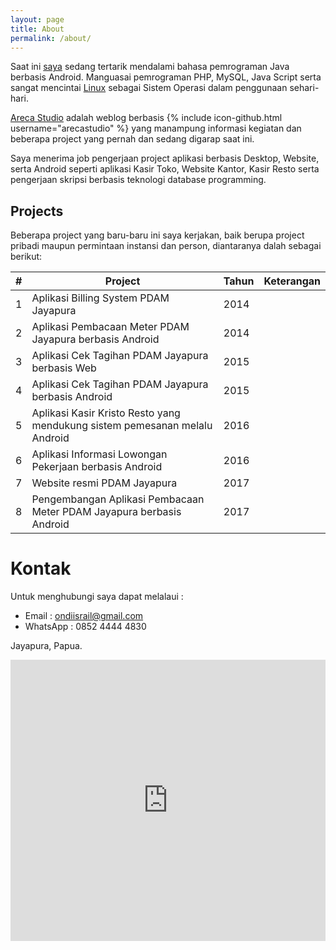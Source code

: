 ```yaml
---
layout: page
title: About
permalink: /about/
---
```

Saat ini [saya](https://plus.google.com/+RailOndi) sedang tertarik mendalami bahasa pemrograman Java berbasis Android. Manguasai pemrograman PHP, MySQL, Java Script serta sangat mencintai [Linux](https://www.debian.org/) sebagai Sistem Operasi dalam penggunaan sehari-hari.

[Areca Studio](https://arecastudio.github.io/) adalah weblog berbasis {% include icon-github.html username="arecastudio" %} yang manampung informasi kegiatan dan beberapa project yang pernah dan sedang digarap saat ini.

Saya menerima job pengerjaan project aplikasi berbasis Desktop, Website, serta Android seperti aplikasi Kasir Toko, Website Kantor, Kasir Resto serta pengerjaan skripsi berbasis teknologi database programming.

## Projects
Beberapa project yang baru-baru ini saya kerjakan, baik berupa project pribadi maupun permintaan instansi dan person, diantaranya dalah sebagai berikut:
<table style="border: 1px;width: 100%">
	<thead>
		<tr>
			<th>#</th>
			<th>Project</th>
			<th>Tahun</th>
			<th>Keterangan</th>
		</tr>
	</thead>
	<tbody>
		<tr>
			<td>1</td>
			<td>Aplikasi Billing System PDAM Jayapura</td>
			<td>2014</td>
			<td></td>
		</tr>
		<tr>
			<td>2</td>
			<td>Aplikasi Pembacaan Meter PDAM Jayapura berbasis Android</td>
			<td>2014</td>
			<td></td>
		</tr>
		<tr>
			<td>3</td>
			<td>Aplikasi Cek Tagihan PDAM Jayapura berbasis Web</td>
			<td>2015</td>
			<td></td>
		</tr>
		<tr>
			<td>4</td>
			<td>Aplikasi Cek Tagihan PDAM Jayapura berbasis Android</td>
			<td>2015</td>
			<td></td>
		</tr>
		<tr>
			<td>5</td>
			<td>Aplikasi Kasir Kristo Resto yang mendukung sistem pemesanan melalu Android</td>
			<td>2016</td>
			<td></td>
		</tr>
		<tr>
			<td>6</td>
			<td>Aplikasi Informasi Lowongan Pekerjaan berbasis Android</td>
			<td>2016</td>
			<td></td>
		</tr>
		<tr>
			<td>7</td>
			<td>Website resmi PDAM Jayapura</td>
			<td>2017</td>
			<td></td>
		</tr>
		<tr>
			<td>8</td>
			<td>Pengembangan Aplikasi Pembacaan Meter PDAM Jayapura berbasis Android</td>
			<td>2017</td>
			<td></td>
		</tr>
	</tbody>
</table>

# Kontak
Untuk menghubungi saya dapat melalaui :
- Email : [ondiisrail@gmail.com](mailto:ondiisrail@gmail.com)
- WhatsApp : 0852 4444 4830

Jayapura, Papua.

<iframe src="https://www.google.com/maps/embed?pb=!1m18!1m12!1m3!1d63774.086890835366!2d140.50526713177013!3d-2.5458251270331727!2m3!1f0!2f0!3f0!3m2!1i1024!2i768!4f13.1!3m3!1m2!1s0x686cf04cb17d521f%3A0xb605002a0eaea588!2sSentani+Kota%2C+Sentani%2C+Jayapura%2C+Papua!5e0!3m2!1sen!2sid!4v1499511082619" width="100%" height="450" frameborder="0" style="border:0" allowfullscreen></iframe>
